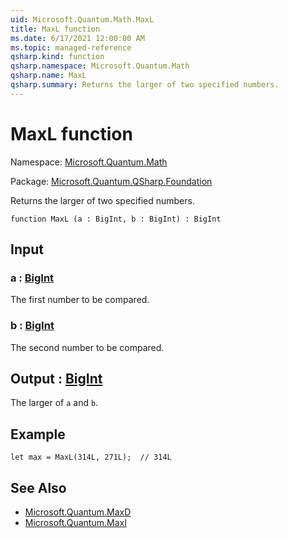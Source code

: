 ```yaml
---
uid: Microsoft.Quantum.Math.MaxL
title: MaxL function
ms.date: 6/17/2021 12:00:00 AM
ms.topic: managed-reference
qsharp.kind: function
qsharp.namespace: Microsoft.Quantum.Math
qsharp.name: MaxL
qsharp.summary: Returns the larger of two specified numbers.
---
```


# MaxL function

Namespace: [Microsoft.Quantum.Math](xref:Microsoft.Quantum.Math)

Package: [Microsoft.Quantum.QSharp.Foundation](https://nuget.org/packages/Microsoft.Quantum.QSharp.Foundation)


Returns the larger of two specified numbers.

```qsharp
function MaxL (a : BigInt, b : BigInt) : BigInt
```


## Input

### a : [BigInt](xref:microsoft.quantum.qsharp.valueliterals#bigint-literals)

The first number to be compared.


### b : [BigInt](xref:microsoft.quantum.qsharp.valueliterals#bigint-literals)

The second number to be compared.



## Output : [BigInt](xref:microsoft.quantum.qsharp.valueliterals#bigint-literals)

The larger of `a` and `b`.

## Example

```qsharplet max = MaxL(314L, 271L);  // 314L```

## See Also

- [Microsoft.Quantum.MaxD](xref:Microsoft.Quantum.MaxD)
- [Microsoft.Quantum.MaxI](xref:Microsoft.Quantum.MaxI)